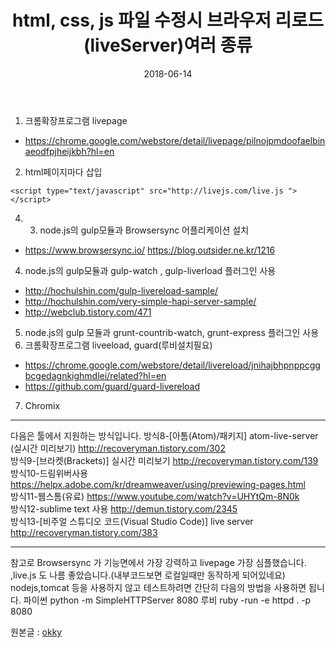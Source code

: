 ﻿---
layout:  post 
title:  "html, css, js 파일 수정시 브라우저 리로드(liveServer)여러 종류"
date: 2018-06-14
categories: explanation
tags: etc
---

1. 크롬확장프로그램 livepage
  - https://chrome.google.com/webstore/detail/livepage/pilnojpmdoofaelbinaeodfpjheijkbh?hl=en 
2. html페이지마다 삽입 
```
<script type="text/javascript" src="http://livejs.com/live.js "></script>
```

4. 3. node.js의 gulp모듈과 Browsersync 어플리케이션 설치
  -  https://www.browsersync.io/  https://blog.outsider.ne.kr/1216
4. node.js의 gulp모듈과 gulp-watch , gulp-liverload 플러그인 사용
  - http://hochulshin.com/gulp-livereload-sample/ 
  - http://hochulshin.com/very-simple-hapi-server-sample/ 
  - http://webclub.tistory.com/471 
5. node.js의 gulp 모듈과 grunt-countrib-watch, grunt-express 플러그인 사용
6. 크롬확장프로그램 liveeload, guard(루비설치필요)
  - https://chrome.google.com/webstore/detail/livereload/jnihajbhpnppcggbcgedagnkighmdlei/related?hl=en  
  - https://github.com/guard/guard-livereload
7. Chromix

_ _ _

다음은 툴에서 지원하는 방식입니다.
방식8-[아톰(Atom)/패키지] atom-live-server (실시간 미리보기) http://recoveryman.tistory.com/302  
방식9-[브라켓(Brackets)] 실시간 미리보기 http://recoveryman.tistory.com/139  
방식10-드림위버사용 https://helpx.adobe.com/kr/dreamweaver/using/previewing-pages.html  
방식11-웹스톰(유료) https://www.youtube.com/watch?v=UHYtQm-8N0k  
방식12-sublime text 사용 http://demun.tistory.com/2345  
방식13-[비주얼 스튜디오 코드(Visual Studio Code)] live server http://recoveryman.tistory.com/383  



_ _ _
참고로 Browsersync 가 기능면에서 가장 강력하고 livepage 가장 심플했습니다.
,live.js 도 나름 좋았습니다.(내부코드보면 로컬일때만 동작하게 되어있네요)
nodejs,tomcat 등을 사용하지 않고 테스트하려면 간단히 다음의 방법을 사용하면 됩니다.
파이썬  python -m SimpleHTTPServer 8080
루비 ruby -run -e httpd . -p 8080


원본글 : [okky](https://okky.kr/article/456242)


